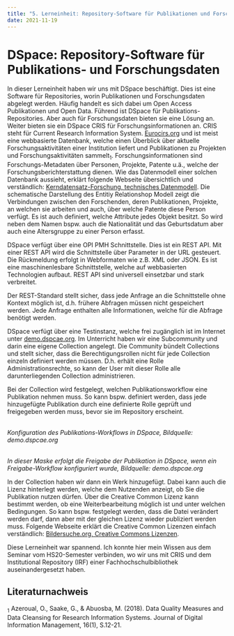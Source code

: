 ```yaml
---
title: "5. Lerneinheit: Repository-Software für Publikationen und Forschungsdaten"
date: 2021-11-19
---
```


<h1>DSpace: Repository-Software für Publikations- und Forschungsdaten</h1>

<p>In dieser Lerneinheit haben wir uns mit DSpace beschäftigt. Dies ist eine Software für Repositories, worin Publikationen und Forschungsdaten abgelegt werden. Häufig handelt es sich dabei um Open Access Publikationen und Open Data. Führend ist DSpace für Publikations-Repositories. Aber auch für Forschungsdaten bieten sie eine Lösung an. Weiter bieten sie ein DSpace CRIS für Forschungsinformationen an. CRIS steht für Current Research Information System. <a href="https://dspacecris.eurocris.org/">Eurocirs.org</a> und ist meist eine webbasierte Datenbank, welche einen Überblick über aktuelle Forschungsaktivitäten einer Institution liefert und Publikationen zu Projekten und Forschungsaktivitäten sammelt<sub>1</sub>. Forschungsinformationen sind Forschungs-Metadaten über Personen, Projekte, Patente u.ä., welche der Forschungsberichterstattung dienen. Wie das Datenmodell einer solchen Datenbank aussieht, erklärt folgende Webseite übersichtlich und verständlich: <a href="https://kerndatensatz-forschung.de/version1/technisches_datenmodell/ER-Modell.html">Kerndatensatz-Forschung, technisches Datenmodell</a>. Die schematische Darstellung des Entitiy Relationshop Modell zeigt die Verbindungen zwischen den Forschenden, deren Publikationen, Projekte, an welchen sie arbeiten und auch, über welche Patente diese Person verfügt. Es ist auch definiert, welche Attribute jedes Objekt besitzt. So wird neben dem Namen bspw. auch die Nationalität und das Geburtsdatum aber auch eine Altersgruppe zu einer Person erfasst.</p>

<p>DSpace verfügt über eine OPI PMH Schnittstelle. Dies ist ein REST API. Mit einer REST API wird die Schnittstelle über Parameter in der URL gesteuert. Die Rückmeldung erfolgt in Webformaten wie z.B. XML oder JSON. Es ist eine maschinenlesbare Schnittstelle, welche auf webbasierten Technologien aufbaut. REST API sind universell einsetzbar und stark verbreitet.</p>

<p>Der REST-Standard stellt sicher, dass jede Anfrage an die Schnittstelle ohne Kontext möglich ist, d.h. frühere Abfragen müssen nicht gespeichert werden. Jede Anfrage enthalten alle Informationen, welche für die Abfrage benötigt werden. </p>

<p>DSpace verfügt über eine Testinstanz, welche frei zugänglich ist im Internet unter <a href="http://demo.dspace.org/">demo.dspcae.org</a>. Im Unterricht haben wir eine Subcommunity und darin eine eigene Collection angelegt. Die Community bündelt Collections und stellt sicher, dass die Berechtigungsrollen nicht für jede Collection einzeln definiert werden müssen. D.h. erhält eine Rolle Administrationsrechte, so kann der User mit dieser Rolle alle darunterliegenden Collection administrieren.</p>

<p>Bei der Collection wird festgelegt, welchen Publikationsworkflow eine Publikation nehmen muss. So kann bspw. definiert werden, dass jede hinzugefügte Publikation durch eine definierte Rolle geprüft und freigegeben werden muss, bevor sie im Repository erscheint. </p>

<p><imp src="https://github.com/melakae/bain_lerntagebuch/issues/3#issue-1059404312" alt=Ansicht: Konfiguration des Publikations-Workflows in DSpace" width=100%><br>
  <i>Konfiguration des Publikations-Workflows in DSpace, Bildquelle: demo.dspcae.org</i><br></p>
  
 <p><imp src="https://github.com/melakae/bain_lerntagebuch/issues/2#issue-1059404223" alt=Ansicht: Freigabe des Publikations-Workflows in DSpace" width=100%><br>
  <i>In dieser Maske erfolgt die Freigabe der Publikation in DSpace, wenn ein Freigabe-Workflow konfiguriert wurde, Bildquelle: demo.dspcae.org</i><br></p>

<p>In der Collection haben wir dann ein Werk hinzugefügt. Dabei kann auch die Lizenz hinterlegt werden, welche dem Nutzenden anzeigt, ob Sie die Publikation nutzen dürfen. Über die Creative Common Lizenz kann bestimmt werden, ob eine Weiterbearbeitung möglich ist und unter welchen Bedingungen. So kann bspw. festgelegt werden, dass die Datei verändert werden darf, dann aber mit der gleichen Lizenz wieder publiziert werden muss. Folgende Webseite erklärt die Creative Common Lizenzen einfach verständlich: <a href="https://www.bildersuche.org/creative-commons-infografik.php">Bildersuche.org, Creative Commons Lizenzen</a>.</p>

<p>Diese Lerneinheit war spannend. Ich konnte hier mein Wissen aus dem Seminar vom HS20-Semester verbinden, wo wir uns mit CRIS und dem Institutional Repository (IRF) einer Fachhochschulbibliothek auseinandergesetzt haben.</p>

<h2>Literaturnachweis</h2>
<p><sub>1</sub> Azeroual, O., Saake, G., & Abuosba, M. (2018). Data Quality Measures and Data Cleansing for Research Information Systems. Journal of Digital Information Management, 16(1), S.12-21.</p>
